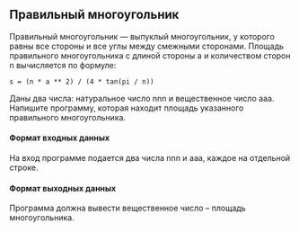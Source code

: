 ## Правильный многоугольник

Правильный многоугольник — выпуклый многоугольник, у которого равны все стороны и все углы между смежными сторонами. Площадь правильного многоугольника с длиной стороны a и количеством сторон n вычисляется по формуле: 

    s = (n * a ** 2) / (4 * tan(pi / n))

Даны два числа: натуральное число nnn и вещественное число aaa. Напишите программу, которая находит площадь указанного правильного многоугольника.

#### Формат входных данных
На вход программе подается два числа nnn и aaa, каждое на отдельной строке.

#### Формат выходных данных
Программа должна вывести вещественное число – площадь многоугольника.